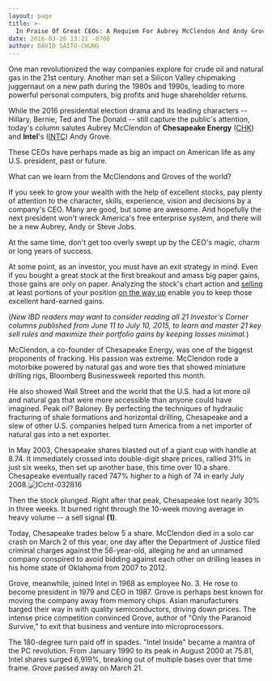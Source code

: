 ```yaml
---
layout: page
title: >-
  In Praise Of Great CEOs: A Requiem For Aubrey McClendon And Andy Grove
date: 2016-03-28 13:21 -0700
author: DAVID SAITO-CHUNG
---
```





One man revolutionized the way companies explore for crude oil and natural gas in the 21st century. Another man set a Silicon Valley chipmaking juggernaut on a new path during the 1980s and 1990s, leading to more powerful personal computers, big profits and huge shareholder returns.


While the 2016 presidential election drama and its leading characters -- Hillary, Bernie, Ted and The Donald -- still capture the public's attention, today's column salutes Aubrey McClendon of **Chesapeake Energy** ([CHK](https://research.investors.com/quote.aspx?symbol=CHK)) and **Intel**'s ([INTC](https://research.investors.com/quote.aspx?symbol=INTC)) Andy Grove.


These CEOs have perhaps made as big an impact on American life as any U.S. president, past or future.


What can we learn from the McClendons and Groves of the world?


If you seek to grow your wealth with the help of excellent stocks, pay plenty of attention to the character, skills, experience, vision and decisions by a company's CEO. Many are good, but some are awesome. And hopefully the next president won't wreck America's free enterprise system, and there will be a new Aubrey, Andy or Steve Jobs.


At the same time, don't get too overly swept up by the CEO's magic, charm or long years of success.


At some point, as an investor, you must have an exit strategy in mind. Even if you bought a great stock at the first breakout and amass big paper gains, those gains are only on paper. Analyzing the stock's chart action and [selling](http://education.investors.com/courselandingpage.aspx?id=735788) at least portions of your position [on the way up](https://www.investors.com/how-to-invest/investors-corner/dont-led-greed-dictate-investment-decisions/) enable you to keep those excellent hard-earned gains.


(*New IBD readers may want to consider reading all 21 Investor's Corner columns published from June 11 to July 10, 2015, to learn and master 21 key sell rules and maximize their portfolio gains by keeping losses minimal.*)


McClendon, a co-founder of Chesapeake Energy, was one of the biggest proponents of fracking. His passion was extreme. McClendon rode a motorbike powered by natural gas and wore ties that showed miniature drilling rigs, Bloomberg Businessweek reported this month.


He also showed Wall Street and the world that the U.S. had a lot more oil and natural gas that were more accessible than anyone could have imagined. Peak oil? Baloney. By perfecting the techniques of hydraulic fracturing of shale formations and horizontal drilling, Chesapeake and a slew of other U.S. companies helped turn America from a net importer of natural gas into a net exporter.


In May 2003, Chesapeake shares blasted out of a giant cup with handle at 8.74. It immediately crossed into double-digit share prices, rallied 31% in just six weeks, then set up another base, this time over 10 a share. Chesapeake eventually raced 747% higher to a high of 74 in early July 2008.![ICcht-032816](https://www.investors.com/wp-content/uploads/2016/03/ICcht-032816.jpg)


Then the stock plunged. Right after that peak, Chesapeake lost nearly 30% in three weeks. It burned right through the 10-week moving average in heavy volume -- a sell signal **(1)**.


Today, Chesapeake trades below 5 a share. McClendon died in a solo car crash on March 2 of this year, one day after the Department of Justice filed criminal charges against the 56-year-old, alleging he and an unnamed company conspired to avoid bidding against each other on drilling leases in his home state of Oklahoma from 2007 to 2012.


Grove, meanwhile, joined Intel in 1968 as employee No. 3. He rose to become president in 1979 and CEO in 1987. Grove is perhaps best known for moving the company away from memory chips. Asian manufacturers barged their way in with quality semiconductors, driving down prices. The intense price competition convinced Grove, author of "Only the Paranoid Survive," to exit that business and venture into microprocessors.


The 180-degree turn paid off in spades. "Intel Inside" became a mantra of the PC revolution. From January 1990 to its peak in August 2000 at 75.81, Intel shares surged 6,919%, breaking out of multiple bases over that time frame. Grove passed away on March 21.




